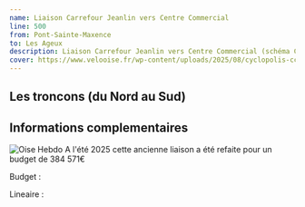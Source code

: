 ```yaml
---
name: Liaison Carrefour Jeanlin vers Centre Commercial
line: 500
from: Pont-Sainte-Maxence
to: Les Ageux
description: Liaison Carrefour Jeanlin vers Centre Commercial (schéma CCPOH)
cover: https://www.velooise.fr/wp-content/uploads/2025/08/cyclopolis-ccpoh-500.jpg
---
```


## Les troncons (du Nord au Sud)

## Informations complementaires


![Oise Hebdo](https://www.velooise.fr/wp-content/uploads/2025/08/20250727.OH_.CCPOH-VOIE-DOUCE-AGEUX.jpg)
A l'été 2025 cette ancienne liaison a été refaite pour un budget de 384 571€

Budget  : 

Lineaire :
